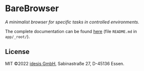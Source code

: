 # BareBrowser

*A minimalist browser for specific tasks in controlled environments.*

The complete documentation can be found [here](app/_root/README.md) (file `README.md` in
`app/_root/`).

## License

MIT ©2022 [idesis GmbH](https://www.idesis.de), Sabinastraße 27, D-45136 Essen.
